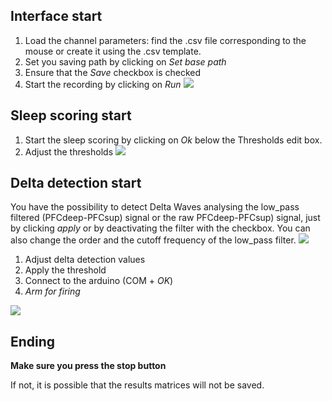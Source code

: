 ## Interface start
1. Load the channel parameters: find the .csv file corresponding to the mouse or create it using the .csv template.
2. Set you saving path by clicking on _Set base path_
3. Ensure that the _Save_ checkbox is checked
4. Start the recording by clicking on _Run_
![](https://user-images.githubusercontent.com/41677251/43523994-5b4bb044-959e-11e8-9e17-a2a1f6f78724.png)
## Sleep scoring start
1. Start the sleep scoring by clicking on _Ok_ below the Thresholds edit box.
2. Adjust the thresholds
![](https://user-images.githubusercontent.com/41677251/43524291-35a69466-959f-11e8-9724-eae50c48c6a6.png)
## Delta detection start
You have the possibility to detect Delta Waves analysing the low_pass filtered (PFCdeep-PFCsup) signal or the raw PFCdeep-PFCsup) signal, just by clicking _apply_ or by deactivating the filter with the checkbox. You can also change the order and the cutoff frequency of the low_pass filter.
![](https://user-images.githubusercontent.com/41677251/43533325-d9d85f8c-95b4-11e8-8363-72b01986be9d.png) 

1. Adjust delta detection values
2. Apply the threshold
3. Connect to the arduino (COM + _OK_)
4. _Arm for firing_

![](https://user-images.githubusercontent.com/41677251/43524817-7df11e2a-95a0-11e8-9bba-9e62e72f3dcf.png)
## Ending
**Make sure you press the stop button**

If not, it is possible that the results matrices will not be saved.